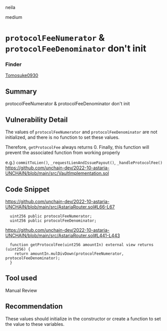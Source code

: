 neila

medium

# `protocolFeeNumerator` & `protocolFeeDenominator` don't init

### Finder 
[Tomosuke0930](https://github.com/Tomosuke0930)

## Summary
protocolFeeNumerator & protocolFeeDenominator don't init

## Vulnerability Detail
The values of `protocolFeeNumerator` and `protocolFeeDenominator` are not initialized, and there is no function to set these values.

Therefore, `getProtocolFee` always returns 0.
Finally, this function will prevent the associated function from working properly

e.g.) `commitToLien()`, `_requestLienAndIssuePayout()`, `_handleProtocolFee()`
https://github.com/unchain-dev/2022-10-astaria-UNCHAIN/blob/main/src/VaultImplementation.sol



## Code Snippet
https://github.com/unchain-dev/2022-10-astaria-UNCHAIN/blob/main/src/AstariaRouter.sol#L66-L67
```solidity
  uint256 public protocolFeeNumerator;
  uint256 public protocolFeeDenominator;
```

https://github.com/unchain-dev/2022-10-astaria-UNCHAIN/blob/main/src/AstariaRouter.sol#L441-L443
```solidity
  function getProtocolFee(uint256 amountIn) external view returns (uint256) {
    return amountIn.mulDivDown(protocolFeeNumerator, protocolFeeDenominator);
  }
```


## Tool used
Manual Review

## Recommendation
These values should initialize in the constructor or create a function to set the value to these variables.